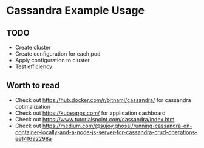 # Cassandra Example Usage

## TODO
  - Create cluster
  - Create configuration for each pod
  - Apply configuration to cluster
  - Test efficiency

## Worth to read
  - Check out https://hub.docker.com/r/bitnami/cassandra/ for cassandra optimalization
  - Check out https://kubeapps.com/ for application dashboard
  - Check out https://www.tutorialspoint.com/cassandra/index.htm
  - Check out https://medium.com/@sujoy.ghosal/running-cassandra-on-container-locally-and-a-node-js-server-for-cassandra-crud-operations-ee14f692298a